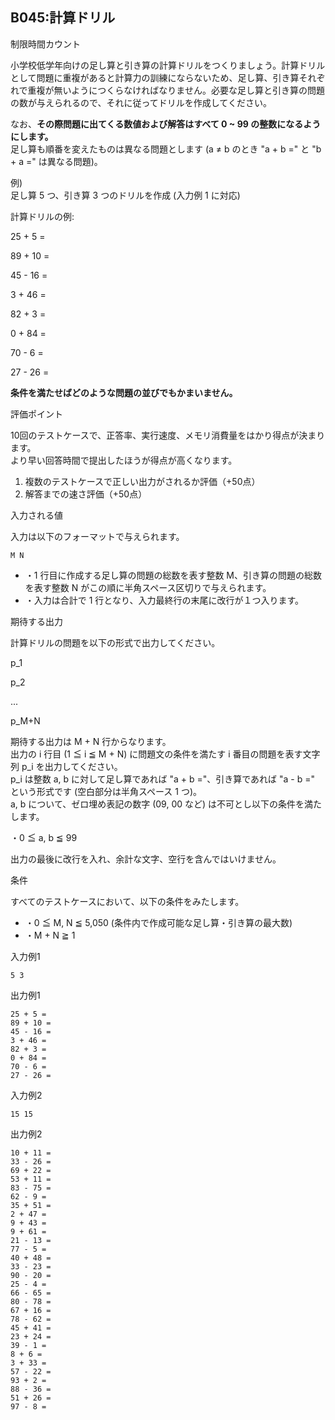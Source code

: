 B045:計算ドリル
----------

制限時間カウント

小学校低学年向けの足し算と引き算の計算ドリルをつくりましょう。計算ドリルとして問題に重複があると計算力の訓練にならないため、足し算、引き算それぞれで重複が無いようにつくらなければなりません。必要な足し算と引き算の問題の数が与えられるので、それに従ってドリルを作成してください。

  
なお、**その際問題に出てくる数値および解答はすべて 0 ~ 99 の整数になるようにします。**  
足し算も順番を変えたものは異なる問題とします (a ≠ b のとき "a + b =" と "b + a =" は異なる問題)。  
  
例)  
足し算 5 つ、引き算 3 つのドリルを作成 (入力例 1 に対応)  
  
計算ドリルの例:  

25 + 5 =

89 + 10 =

45 - 16 =

3 + 46 =

82 + 3 =

0 + 84 =

70 - 6 =

27 - 26 =

  
**条件を満たせばどのような問題の並びでもかまいません。**  

評価ポイント

10回のテストケースで、正答率、実行速度、メモリ消費量をはかり得点が決まります。  
より早い回答時間で提出したほうが得点が高くなります。

1.  複数のテストケースで正しい出力がされるか評価（+50点）
2.  解答までの速さ評価（+50点）

入力される値

入力は以下のフォーマットで与えられます。

    M N
    

*   ・1 行目に作成する足し算の問題の総数を表す整数 M、引き算の問題の総数を表す整数 N がこの順に半角スペース区切りで与えられます。
*   ・入力は合計で 1 行となり、入力最終行の末尾に改行が１つ入ります。

  

期待する出力

計算ドリルの問題を以下の形式で出力してください。

p\_1

p\_2

...

p\_M+N

期待する出力は M + N 行からなります。  
出力の i 行目 (1 ≦ i ≦ M + N) に問題文の条件を満たす i 番目の問題を表す文字列 p\_i を出力してください。  
p\_i は整数 a, b に対して足し算であれば "a + b ="、引き算であれば "a - b =" という形式です (空白部分は半角スペース 1 つ)。  
a, b について、ゼロ埋め表記の数字 (09, 00 など) は不可とし以下の条件を満たします。  
  
・0 ≦ a, b ≦ 99  
  

出力の最後に改行を入れ、余計な文字、空行を含んではいけません。

条件

すべてのテストケースにおいて、以下の条件をみたします。

*   ・0 ≦ M, N ≦ 5,050 (条件内で作成可能な足し算・引き算の最大数)
*   ・M + N ≧ 1

入力例1

    5 3
    

出力例1

    25 + 5 =
    89 + 10 =
    45 - 16 =
    3 + 46 =
    82 + 3 =
    0 + 84 =
    70 - 6 =
    27 - 26 =
    

入力例2

    15 15
    

出力例2

    10 + 11 =
    33 - 26 =
    69 + 22 =
    53 + 11 =
    83 - 75 =
    62 - 9 =
    35 + 51 =
    2 + 47 =
    9 + 43 =
    9 + 61 =
    21 - 13 =
    77 - 5 =
    40 + 48 =
    33 - 23 =
    90 - 20 =
    25 - 4 =
    66 - 65 =
    80 - 78 =
    67 + 16 =
    78 - 62 =
    45 + 41 =
    23 + 24 =
    39 - 1 =
    8 + 6 =
    3 + 33 =
    57 - 22 =
    93 + 2 =
    88 - 36 =
    51 + 26 =
    97 - 8 =